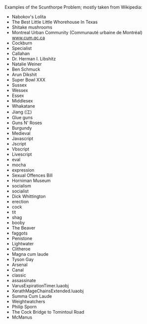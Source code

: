 Examples of the Scunthorpe Problem; mostly taken from Wikipedia:

- Nabokov's Lolita
- The Best Little Little Whorehouse In Texas
- Shitake mushrooms
- Montreal Urban Community (Communauté urbaine de Montréal) www.cum.qc.ca
- Cockburn
- Specialist
- Callahan
- Dr. Herman I. Libshitz
- Natalie Weiner
- Ben Schmuck
- Arun Dikshit
- Super Bowl XXX
- Sussex
- Wessex
- Essex
- Middlesex
- Whakatane
- Jiang (江)
- Glue guns
- Guns N' Roses
- Burgundy
- Medieval
- Javascript
- Jscript
- Vbscript
- Livescript
- eval
- mocha
- expression
- Sexual Offences Bill
- Horniman Museum
- socialism
- socialist
- Dick Whittington
- erection
- cock
- tit
- shag
- booby
- The Beaver
- faggots
- Penistone
- Lightwater
- Clitheroe
- Magna cum laude
- Tyson Gay
- Arsenal
- Canal
- classic
- assassinate
- VarusExpirationTimer.luaobj
- XerathMageChainsExtended.luaobj
- Summa Cum Laude
- Weightwatchers
- Philip Sporn
- The Cock Bridge to Tomintoul Road
- McManus
